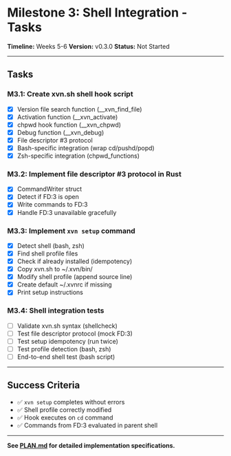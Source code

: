 # Milestone 3: Shell Integration - Tasks

**Timeline:** Weeks 5-6
**Version:** v0.3.0
**Status:** Not Started

---

## Tasks

### M3.1: Create xvn.sh shell hook script
- [x] Version file search function (__xvn_find_file)
- [x] Activation function (__xvn_activate)
- [x] chpwd hook function (__xvn_chpwd)
- [x] Debug function (__xvn_debug)
- [x] File descriptor #3 protocol
- [x] Bash-specific integration (wrap cd/pushd/popd)
- [x] Zsh-specific integration (chpwd_functions)

### M3.2: Implement file descriptor #3 protocol in Rust
- [x] CommandWriter struct
- [x] Detect if FD:3 is open
- [x] Write commands to FD:3
- [x] Handle FD:3 unavailable gracefully

### M3.3: Implement `xvn setup` command
- [x] Detect shell (bash, zsh)
- [x] Find shell profile files
- [x] Check if already installed (idempotency)
- [x] Copy xvn.sh to ~/.xvn/bin/
- [x] Modify shell profile (append source line)
- [x] Create default ~/.xvnrc if missing
- [x] Print setup instructions

### M3.4: Shell integration tests
- [ ] Validate xvn.sh syntax (shellcheck)
- [ ] Test file descriptor protocol (mock FD:3)
- [ ] Test setup idempotency (run twice)
- [ ] Test profile detection (bash, zsh)
- [ ] End-to-end shell test (bash script)

---

## Success Criteria

- ✅ `xvn setup` completes without errors
- ✅ Shell profile correctly modified
- ✅ Hook executes on `cd` command
- ✅ Commands from FD:3 evaluated in parent shell

---

**See [PLAN.md](./PLAN.md) for detailed implementation specifications.**
